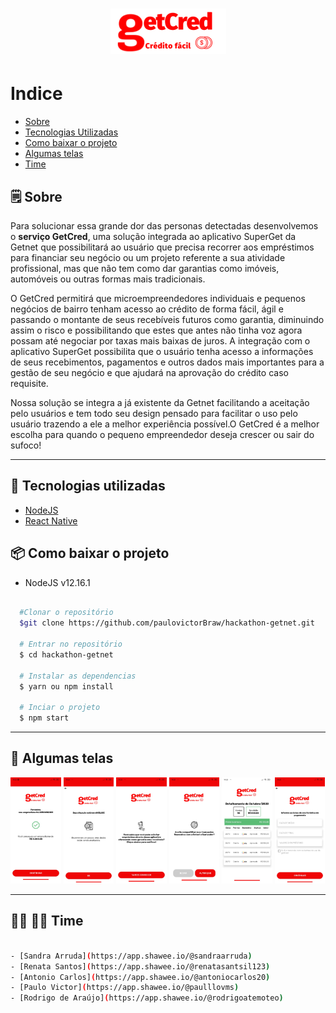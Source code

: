 <h1 align="center">  
  <img src="/src/assets/images/getcred.png">
</h1>


# Indice
- [Sobre](#-Sobre)
- [Tecnologias Utilizadas](#-tecnologias-Utilizadas)
- [Como baixar o projeto](#-como-baixar-o-projeto)
- [Algumas telas](#-algumas-telas)
- [Time](#--time)

## 🗒 Sobre

Para solucionar essa grande dor das personas detectadas desenvolvemos o **serviço GetCred**, uma solução integrada ao aplicativo SuperGet da Getnet que possibilitará ao usuário que precisa recorrer aos empréstimos para financiar seu negócio ou um projeto referente a sua atividade profissional, mas que não tem como dar garantias como imóveis, automóveis ou outras formas mais tradicionais.

O GetCred permitirá que microempreendedores individuais e pequenos negócios de bairro tenham acesso ao crédito de forma fácil, ágil e passando o montante de seus recebíveis futuros como garantia, diminuindo assim o risco e possibilitando que estes que antes não tinha voz agora possam até negociar por taxas mais baixas de juros.
A integração com o aplicativo SuperGet possibilita que o usuário tenha acesso a informações de seus recebimentos, pagamentos e outros dados mais importantes para a gestão de seu negócio e que ajudará na aprovação do crédito caso requisite.

Nossa solução se integra a já existente da Getnet facilitando a aceitação pelo usuários e tem todo seu design pensado para facilitar o uso pelo usuário trazendo a ele a melhor experiência possível.O GetCred é a melhor escolha para quando o pequeno empreendedor deseja crescer ou sair do sufoco! 

---

## 🚀 Tecnologias utilizadas

- [NodeJS](https://nodejs.org/en/')
- [React Native](https://reactnative.dev/)


## 📦 Como baixar o projeto

* NodeJS v12.16.1

```bash

  #Clonar o repositório
  $git clone https://github.com/paulovictorBraw/hackathon-getnet.git
  
  # Entrar no repositório
  $ cd hackathon-getnet

  # Instalar as dependencias
  $ yarn ou npm install 

  # Inciar o projeto
  $ npm start

```
---

## 📱 Algumas telas

<img src="/screenshot/accept.jpeg" width="16%"></img> 
<img src="/screenshot/analyze.jpeg" width="16%"></img>
<img src="/screenshot/apresentation.jpeg" width="16%"></img>
<img src="/screenshot/authorization.jpeg" width="16%"></img>
<img src="/screenshot/flowDetails.jpeg" width="16%"></img>
<img src="/screenshot/gatCred.jpeg" width="16%"></img>

---

## 👨‍💻 👩‍💻 Time

```bash

- [Sandra Arruda](https://app.shawee.io/@sandraarruda)
- [Renata Santos](https://app.shawee.io/@renatasantsil123)
- [Antonio Carlos](https://app.shawee.io/@antoniocarlos20)
- [Paulo Victor](https://app.shawee.io/@paulllovms)
- [Rodrigo de Araújo](https://app.shawee.io/@rodrigoatemoteo)

```
